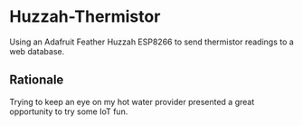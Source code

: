 # Huzzah-Thermistor
Using an Adafruit Feather Huzzah ESP8266 to send thermistor readings to a web database.

## Rationale
Trying to keep an eye on my hot water provider presented a great opportunity to try some IoT fun. 
